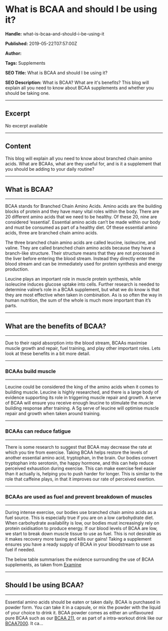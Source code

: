 # What is BCAA and should I be using it?

**Handle:** what-is-bcaa-and-should-i-be-using-it

**Published:** 2019-05-22T07:57:00Z

**Author:**  

**Tags:** Supplements

**SEO Title:** What is BCAA and should I be using it?

**SEO Description:** What is BCAA? What are it's benefits? This blog will explain all you need to know about BCAA supplements and whether you should be taking one.

---

## Excerpt

No excerpt available

---

## Content

This blog will explain all you need to know about branched chain amino acids. What are BCAAs, what are they useful for, and is it a supplement that you should be adding to your daily routine?

---

## What is BCAA?

---

BCAA stands for Branched Chain Amino Acids. Amino acids are the building blocks of protein and they have many vital roles within the body. There are 20 different amino acids that we need to be healthy. Of these 20, nine are considered ‘essential’. Essential amino acids can’t be made within our body and must be consumed as part of a healthy diet. Of these essential amino acids, three are branched chain amino acids.

The three branched chain amino acids are called leucine, isoleucine, and valine. They are called branched chain amino acids because they have a branch-like structure. Their structure means that they are not processed in the liver before entering the blood stream. Instead they directly enter the blood stream and can be immediately used for protein synthesis and energy production.

Leucine plays an important role in muscle protein synthesis, while isoleucine induces glucose uptake into cells. Further research is needed to determine valine’s role in a BCAA supplement, but what we do know is that they are most effective when taken in combination. As is so often the way in human nutrition, the sum of the whole is much more important than it’s parts.

---

## What are the benefits of BCAA?

---

Due to their rapid absorption into the blood stream, BCAAs maximise muscle growth and repair, fuel training, and play other important roles. Lets look at these benefits in a bit more detail.

---

### BCAAs build muscle

---

Leucine could be considered the king of the amino acids when it comes to building muscle. Leucine is highly researched, and there is a large body of evidence supporting its role in triggering muscle repair and growth. A serve of BCAA will ensure you receive enough leucine to stimulate the muscle building response after training. A 5g serve of leucine will optimise muscle repair and growth when taken around training.

---

### BCAAs can reduce fatigue

---

There is some research to suggest that BCAA may decrease the rate at which you tire from exercise. Taking BCAA helps restore the levels of another essential amino acid, tryptophan, in the brain. Our bodies convert tryptophan into serotonin, the happy hormone, and this can help reduce perceived exhaustion during exercise. This can make exercise feel easier than it actually is, helping you to push harder for longer. This is similar to the role that caffeine plays, in that it improves our rate of perceived exertion.

---

### BCAAs are used as fuel and prevent breakdown of muscles

---

During intense exercise, our bodies use branched chain amino acids as a fuel source. This is especially true if you are on a low carbohydrate diet. When carbohydrate availability is low, our bodies must increasingly rely on protein oxidisation to produce energy. If our blood levels of BCAA are low, we start to break down muscle tissue to use as fuel. This is not desirable as it makes recovery more taxing and kills our gains! Taking a supplement ensures you have a ready supply of BCAA in your bloodstream to use as fuel if needed.

The below table summarises the evidence surrounding the use of BCAA supplements, as taken from [Examine](https://examine.com/supplements/branched-chain-amino-acids/)

---

## Should I be using BCAA?

---

Essential amino acids should be eaten or taken daily. BCAA is purchased in powder form. You can take it in a capsule, or mix the powder with the liquid of your choice to drink it. BCAA powder comes as either an unflavoured pure BCAA such as our [BCAA 211](https://www.vpa.com.au/products/bcaa), or as part of a intra-workout drink like our [BCAA7000](https://www.vpa.com.au/products/bcaa7000). It ca...

